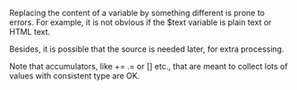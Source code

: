 Replacing the content of a variable by something different is prone to errors. For example, it is not obvious if the $text variable is plain text or HTML text. 

<?php

// Confusing
$text = htmlentities($text);

// Better
$textHTML = htmlentities($text);

?>

Besides, it is possible that the source is needed later, for extra processing. 

Note that accumulators, like += .=  or [] etc., that are meant to collect lots of values with consistent type are OK. 

